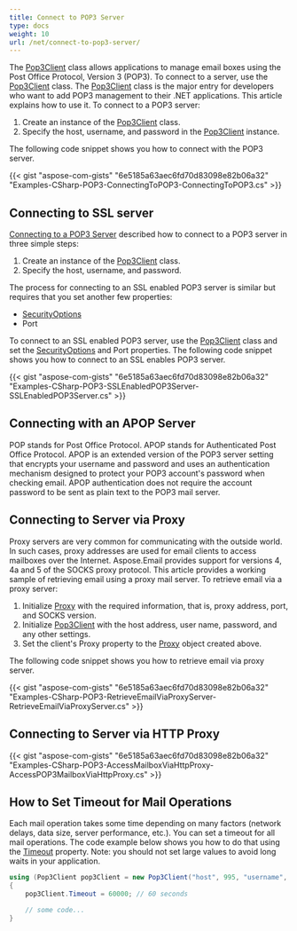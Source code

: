 ```yaml
---
title: Connect to POP3 Server
type: docs
weight: 10
url: /net/connect-to-pop3-server/
---
```



The [Pop3Client](https://apireference.aspose.com/net/email/aspose.email.clients.pop3/pop3client) class allows applications to manage email boxes using the Post Office Protocol, Version 3 (POP3). To connect to a server, use the [Pop3Client](https://apireference.aspose.com/net/email/aspose.email.clients.pop3/pop3client) class. The [Pop3Client](https://apireference.aspose.com/net/email/aspose.email.clients.pop3/pop3client) class is the major entry for developers who want to add POP3 management to their .NET applications. This article explains how to use it. To connect to a POP3 server:

1. Create an instance of the [Pop3Client](https://apireference.aspose.com/net/email/aspose.email.clients.pop3/pop3client) class.
1. Specify the host, username, and password in the [Pop3Client](https://apireference.aspose.com/net/email/aspose.email.clients.pop3/pop3client) instance.

The following code snippet shows you how to connect with the POP3 server.



{{< gist "aspose-com-gists" "6e5185a63aec6fd70d83098e82b06a32" "Examples-CSharp-POP3-ConnectingToPOP3-ConnectingToPOP3.cs" >}}
## **Connecting to SSL server**
[Connecting to a POP3 Server](#connecting-to-pop3-server) described how to connect to a POP3 server in three simple steps:

1. Create an instance of the [Pop3Client](https://apireference.aspose.com/net/email/aspose.email.clients.pop3/pop3client) class.
1. Specify the host, username, and password.

The process for connecting to an SSL enabled POP3 server is similar but requires that you set another few properties:

- [SecurityOptions](https://apireference.aspose.com/net/email/aspose.email.clients/securityoptions)
- Port

To connect to an SSL enabled POP3 server, use the [Pop3Client](https://apireference.aspose.com/net/email/aspose.email.clients.pop3/pop3client) class and set the [SecurityOptions](https://apireference.aspose.com/net/email/aspose.email.clients/securityoptions) and Port properties. The following code snippet shows you how to connect to an SSL enables POP3 server.



{{< gist "aspose-com-gists" "6e5185a63aec6fd70d83098e82b06a32" "Examples-CSharp-POP3-SSLEnabledPOP3Server-SSLEnabledPOP3Server.cs" >}}
## **Connecting with an APOP Server**
POP stands for Post Office Protocol. APOP stands for Authenticated Post Office Protocol. APOP is an extended version of the POP3 server setting that encrypts your username and password and uses an authentication mechanism designed to protect your POP3 account's password when checking email. APOP authentication does not require the account password to be sent as plain text to the POP3 mail server.
## **Connecting to Server via Proxy**
Proxy servers are very common for communicating with the outside world. In such cases, proxy addresses are used for email clients to access mailboxes over the Internet. Aspose.Email provides support for versions 4, 4a and 5 of the SOCKS proxy protocol. This article provides a working sample of retrieving email using a proxy mail server. To retrieve email via a proxy server:

1. Initialize [Proxy](https://apireference.aspose.com/net/email/aspose.email.clients/proxy) with the required information, that is, proxy address, port, and SOCKS version.
1. Initialize [Pop3Client](https://apireference.aspose.com/net/email/aspose.email.clients.pop3/pop3client) with the host address, user name, password, and any other settings.
1. Set the client's Proxy property to the [Proxy](https://apireference.aspose.com/net/email/aspose.email.clients/proxy) object created above.

The following code snippet shows you how to retrieve email via proxy server.

{{< gist "aspose-com-gists" "6e5185a63aec6fd70d83098e82b06a32" "Examples-CSharp-POP3-RetrieveEmailViaProxyServer-RetrieveEmailViaProxyServer.cs" >}}
## **Connecting to Server via HTTP Proxy**
{{< gist "aspose-com-gists" "6e5185a63aec6fd70d83098e82b06a32" "Examples-CSharp-POP3-AccessMailboxViaHttpProxy-AccessPOP3MailboxViaHttpProxy.cs" >}}

## **How to Set Timeout for Mail Operations**
Each mail operation takes some time depending on many factors (network delays, data size, server performance, etc.). You can set a timeout for all mail operations. The code example below shows you how to do that using the [Timeout](https://apireference.aspose.com/email/net/aspose.email.clients/emailclient/properties/timeout) property. Note: you should not set large values to avoid long waits in your application.

```csharp
using (Pop3Client pop3Client = new Pop3Client("host", 995, "username", "password", SecurityOptions.Auto))
{
    pop3Client.Timeout = 60000; // 60 seconds

    // some code...
}
```

